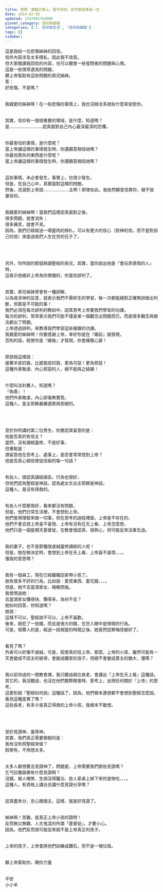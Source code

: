 ```yaml
---
title: 發問：婚姻之路上，堅守信仰，卻可能孤單過一生
date: 2014-02-05
updated: 1547991764000
pixnet_category: 信仰與婚姻
categories: ['1. 信仰與生活', '信仰與婚姻']
tags: []
sidebar: 
---
```


<p>這是我給一位悲傷姊妹的回信。<br/>信件內容涉及太多隱私，因此我不改寫。<br/>但大家閱讀我回信的內容，也可以體會一些發問者的問題與心境。<br/>這是一些很常遇見的問題。<br/>願上帝幫助有這些問題的弟兄姊妹。<br/><!--more-->答：<br/>好悲傷，不是嗎？<br/> <br/><br/>我親愛的姊妹啊！在一些悲傷的事情上，我也沒辦法多說些什麼來安慰你。<br/> <br/><br/>其實，信仰有一個很重要的領域，是什麼，知道嗎？<br/>是………………………認真面對自己內心最深最深的恐懼。<br/> <br/><br/>你最害怕的事情，是什麼呢？<br/>當上帝讓這樣的事情發生時，你還願意相信祂嗎？<br/>你最怕喪失的東西是什麼呢？<br/>當上帝讓這樣的事情發生時，你還願意相信祂嗎？<br/> <br/><br/>這些事情，未必會發生，事實上，也很少發生。<br/>但是，在自己心中，真實面對這樣的問題，<br/>然後，流淚對上帝說…………………主啊！即使如此，我依然願意信靠你，絕不放棄信仰。<br/> <br/><br/>我親愛的姊妹啊！當我們這樣認真面對之後，<br/>很多問題，就會消失；<br/>很多痛苦，就會不見。<br/>因為，我們已經經過一場靈肉的掙扎，可以有更大的信心（對神的信，而不是對自己的信）來度過我們人生在世的日子了。<br/> <br/> <br/><br/><br/>另外，你所說的那個熟讀聖經的弟兄，其實，當你說出他是『會玩弄感情的人』時，<br/>這表示他絕非上帝為你預備的，你當初誤判了。<br/> <br/><br/>其實，弟兄姊妹常會有一種誤解，<br/>以為尋求神的旨意，就表示我們不需終生的學習，每一次都能絕對正確無誤做出判斷，但那是不可能的事！<br/>我們必須在每次誤判的教訓中，認真思考上帝要我們學習的功課。<br/>每次的誤判，常常表示我們可能不僅是某一個觀念出問題而已，而是很多觀念與做法都出了問題。<br/>上帝透過誤判，來教導我們學習這些複雜的功課。<br/>我親愛的姊妹啊！你要感謝上帝，幸好你是在『婚前』就發現，<br/>否則的話，假使你是『婚後』才發現，你會痛徹心扉！<br/> <br/><br/>原諒我這樣說：<br/>披著羊皮的狼，比披狼皮的狼，更為可惡！更為邪惡！<br/>這種外表敬虔、內心邪惡的人，絕不能與之結婚！<br/> <br/><br/>什麼叫法利賽人，知道嗎？<br/>『偽善』！<br/>他們外表敬虔，內心卻毫無實質。<br/>這種人，是主耶穌嚴厲譴責與拒絕的。<br/> <br/> <br/><br/><br/>至於你所講的第二位男生，你要認真留意的是：<br/>他是否真的有信主？<br/>當然，沒有讀經靈修，不是好事，<br/>但重點是：<br/>請留意他在思考上、處事上，是否會常常想到上帝？<br/>他是否真心相信使徒信經的每一句話？<br/> <br/><br/>有些人，很認真讀經禱告，行為也很好，<br/>但他們認為聖經是神話，認為處女生出主耶穌是神話，<br/>這種人，是沒有得救的。<br/> <br/><br/>有些人什麼都很好，看來都沒有問題，<br/>但是，他們日常生活裡，不會想到上帝。<br/>他們會用理智來做一切事，但在思考的過程裡面，上帝是不存在的，<br/>他們不會去想上帝喜不喜悅、上帝有沒有在天上看、上帝怎麼想，<br/>他們只是一個星期天基督徒，在教會很認真、很熱心，但可能從來沒重生過。<br/> <br/> <br/>我的妻子，也不是那種很虔誠靈修讀經的人呢！<br/>但是，她在做決定時，會想到上帝在天上看、上帝喜不喜悅、、、。<br/>懂我的意思嗎？<br/> <br/><br/>我有一個員工，現在已經離職回家帶小孩了。<br/>她有很多不好的行為，比如說：愛買東西、愛花錢、、、。<br/>但是，她不去當酒家女、檳榔西施。<br/>我曾問過她：<br/>去當酒家女賺得快、賺得多，為何不去？<br/>她如何回答，你知道嗎？<br/>她說：<br/>這樣不可以，聖經說不可以，上帝不喜歡。<br/>後來，她犯了一些錯，而且是很大的錯，在世人眼中是很壞的行為。<br/>可是，很驚人的是，經過一段相當的時間之後，她竟然認罪悔改變好了。<br/> <br/><br/>看見了嗎？<br/>外表可以好像不虔誠，可是，假使真的信上帝，那麼，上帝的小孩，雖然可能有一天會變成不認主的彼得，會變成離家的浪子，但絕不會變成賣主的猶大，懂嗎？<br/> <br/> <br/>我以前待過的一間教會裡，我只聽過兩位長老，會講出『上帝在天上看』這種話。<br/>其它的，我沒聽過，也沒在他們實際開會時、思考上，出現任何關於『上帝』的思考，<br/>這更別說『聖經如何說』這種話了，因為，他們根本連想都不會想到聖經怎麼說。<br/>看見這種差異了嗎？<br/>這些長老，有多少是真正得救的上帝小孩，我根本不敢想。<br/> <br/> <br/><br/><br/>至於見證神、羞辱神，<br/>其實，我們真正需要檢驗的是：<br/>我有沒有照聖經來做？<br/>假使有，不用想太多。<br/> <br/><br/>太多人都想要去見證神了，問題是，上帝需要我們那些見證嗎？<br/>乞丐拉撒路哪有什麼見證啊？<br/>沒錢、被人嘲笑、生病沒得醫治、撿人家桌上掉下來的食物吃、、、。<br/>這種人，有資格上講台去講什麼見證分享嗎？<br/> <br/><br/>認真盡本分，忠心跟隨主，這樣，就是好見證了。<br/> <br/><br/> 姊妹啊！苦難，是真正上帝小孩的證明！<br/>反而無災無難、人生鬼混的所謂「基督徒」，才要小心。<br/>因為，他們反而很可能從來就不是上帝真正的孩子。<br/> <br/><br/>上帝的孩子，上帝會將他們訓練成鑽石，而不是一塊垃圾。<br/><br/> <br/>願上帝幫助你，賜你力量<br/> <br/> <br/>平安<br/>小小羊<br/> <br/> <br/> <br/><br/><br/><br/><br/></p>